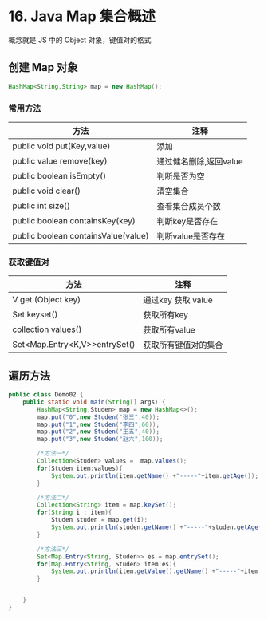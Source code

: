 # 16. Java Map 集合概述

概念就是 JS 中的 Object 对象，键值对的格式

## 创建 Map 对象

```java
HashMap<String,String> map = new HashMap();
```

### 常用方法

| 方法                                | 注释                   |
| ----------------------------------- | ---------------------- |
| public void put(Key,value)          | 添加                   |
| public value remove(key)            | 通过健名删除,返回value |
| public boolean isEmpty()            | 判断是否为空           |
| public void clear()                 | 清空集合               |
| public int size()                   | 查看集合成员个数       |
| public boolean containsKey(key)     | 判断key是否存在        |
| public boolean containsValue(value) | 判断value是否存在      |

### 获取键值对

| 方法                          | 注释                 |
| ----------------------------- | -------------------- |
| V get (Object  key)           | 通过key 获取 value   |
| Set <K> keyset()              | 获取所有key          |
| collection<V> values()        | 获取所有value        |
| Set<Map.Entry<K,V>>entrySet() | 获取所有键值对的集合 |

## 遍历方法

```java
public class Demo02 {
    public static void main(String[] args) {
        HashMap<String,Studen> map = new HashMap<>();
        map.put("0",new Studen("张三",40));
        map.put("1",new Studen("李四",60));
        map.put("2",new Studen("王五",40));
        map.put("3",new Studen("赵六",100));

        /*方法一*/
        Collection<Studen> values =  map.values();
        for(Studen item:values){
            System.out.println(item.getName() +"-----"+item.getAge());
        }

        /*方法二*/
        Collection<String> item = map.keySet();
        for(String i : item){
            Studen studen = map.get(i);
            System.out.println(studen.getName() +"-----"+studen.getAge());
        }

        /*方法三*/
        Set<Map.Entry<String, Studen>> es = map.entrySet();
        for(Map.Entry<String, Studen> item:es){
            System.out.println(item.getValue().getName() +"-----"+item.getValue().getAge());
        }


    }
}
```

